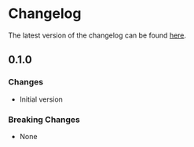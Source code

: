 # Changelog

The latest version of the changelog can be found [here](https://github.com/Azure/bicep-registry-modules/blob/main/avm/res/api-management/service/product/api/CHANGELOG.md).

## 0.1.0

### Changes

- Initial version

### Breaking Changes

- None
